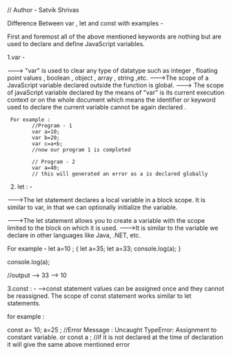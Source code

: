 // Author - Satvik Shrivas

Difference Between var , let and const with examples -

First and foremost all of the above mentioned keywords are nothing but are used
to declare and define JavaScript variables. 

1.var - 

---> "var" is used to clear any type of datatype such as integer , floating point values , boolean , object , array , string ,etc.
--->The scope of a JavaScript variable declared outside the function is global.
---> The scope of javaScript variable declared by the means of "var" is its current execution context or
     on the whole document which means the identifier or keyword used to declare the current variable cannot be again declared .
    
     For example : 
            //Program - 1
            var a=10;
            var b=20;
            var c=a+b;
            //now our program 1 is completed 
             
            // Program - 2 
            var a=40;
            // this will generated an error as a is declared globally
                
2. let : -

--->The let statement declares a local variable in a block scope.
 It is similar to var, in that we can optionally initialize the variable.

--->The let statement allows you to create a variable with the scope limited to the block on which it is used.
--->It is similar to the variable we declare in other languages like Java, .NET, etc.

 For example - 
  let a=10 ;
    {
       let a=35;
       let a=33;
       console.log(a);
    }
  
  console.log(a);

//output
 --> 33
 --> 10

3.const : -
-->const statement values can be assigned once and they cannot be reassigned.
 The scope of const statement works similar to let statements.

for example : 

 const a= 10;
 a=25 ;    //Error Message : Uncaught TypeError: Assignment to constant variable.
   or 
  const a ; //if it is not declared at the time of declaration it will give the same above mentioned error
